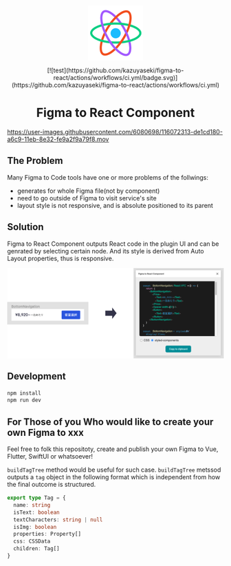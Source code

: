 <p align="center"><img src="publish/icon.png" align="center" alt="Figma to React logo" width="128" height="128"></p>

<div align="center">
[![test](https://github.com/kazuyaseki/figma-to-react/actions/workflows/ci.yml/badge.svg)](https://github.com/kazuyaseki/figma-to-react/actions/workflows/ci.yml)
</div>

<h1 align="center">Figma to React Component</h1>

https://user-images.githubusercontent.com/6080698/116072313-de1cd180-a6c9-11eb-8e32-fe9a2f9a79f8.mov

## The Problem

Many Figma to Code tools have one or more problems of the follwings:

- generates for whole Figma file(not by component)
- need to go outside of Figma to visit service's site
- layout style is not responsive, and is absolute positioned to its parent

## Solution

Figma to React Component outputs React code in the plugin UI and can be genrated by selecting certain node.
And its style is derived from Auto Layout properties, thus is responsive.

<img src="publish/readme_demo.png" align="center" alt="How the plugin works" />

## Development

```sh
npm install
npm run dev
```

## For Those of you Who would like to create your own Figma to xxx

Feel free to folk this repositoty, create and publish your own Figma to Vue, Flutter, SwiftUI or whatsoever!

`buildTagTree` method would be useful for such case.
`buildTagTree` metssod outputs a `tag` object in the following format which is independent from how the final outcome is structured.

```ts
export type Tag = {
  name: string
  isText: boolean
  textCharacters: string | null
  isImg: boolean
  properties: Property[]
  css: CSSData
  children: Tag[]
}
```
